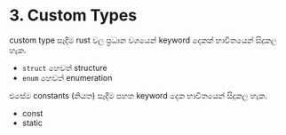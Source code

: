 # 3. Custom Types
custom type සෑදීම rust වල ප්‍රධාන වශයෙන් keyword දෙකක් භාවිතයෙන් සිදුකල හැක.
- `struct` හෙවත් structure
- `enum` හෙවත් enumeration
  
එසේම constants (නියත) සෑදීම පහත keyword දෙක භාවිතයෙන් සිදුකල හැක.
- const
- static